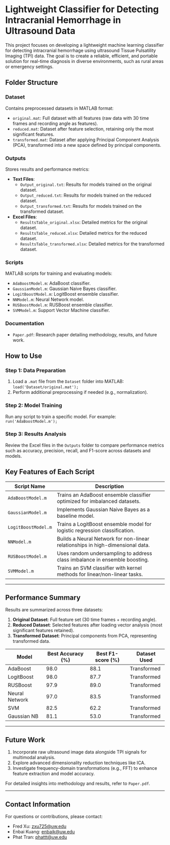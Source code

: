 # Lightweight Classifier for Detecting Intracranial Hemorrhage in Ultrasound Data

This project focuses on developing a lightweight machine learning classifier for detecting intracranial hemorrhage using ultrasound Tissue Pulsatility Imaging (TPI) data. The goal is to create a reliable, efficient, and portable solution for real-time diagnosis in diverse environments, such as rural areas or emergency settings.

## **Folder Structure**

### **Dataset**
Contains preprocessed datasets in MATLAB format:
- `original.mat`: Full dataset with all features (raw data with 30 time frames and recording angle as features).
- `reduced.mat`: Dataset after feature selection, retaining only the most significant features.
- `transformed.mat`: Dataset after applying Principal Component Analysis (PCA), transformed into a new space defined by principal components.

### **Outputs**
Stores results and performance metrics:
- **Text Files**:
  - `Output_original.txt`: Results for models trained on the original dataset.
  - `Output_reduced.txt`: Results for models trained on the reduced dataset.
  - `Output_transformed.txt`: Results for models trained on the transformed dataset.
- **Excel Files**:
  - `ResultsTable_original.xlsx`: Detailed metrics for the original dataset.
  - `ResultsTable_reduced.xlsx`: Detailed metrics for the reduced dataset.
  - `ResultsTable_transformed.xlsx`: Detailed metrics for the transformed dataset.

### **Scripts**
MATLAB scripts for training and evaluating models:
- `AdaBoostModel.m`: AdaBoost classifier.
- `GaussianModel.m`: Gaussian Naive Bayes classifier.
- `LogitBoostModel.m`: LogitBoost ensemble classifier.
- `NNModel.m`: Neural Network model.
- `RUSBoostModel.m`: RUSBoost ensemble classifier.
- `SVMModel.m`: Support Vector Machine classifier.

### **Documentation**
- `Paper.pdf`: Research paper detailing methodology, results, and future work.

## **How to Use**

### **Step 1: Data Preparation**
1. Load a `.mat` file from the `Dataset` folder into MATLAB: `load('Dataset/original.mat');`
2. Perform additional preprocessing if needed (e.g., normalization).

### **Step 2: Model Training**
Run any script to train a specific model. For example: `run('AdaBoostModel.m');`

### **Step 3: Results Analysis**
Review the Excel files in the `Outputs` folder to compare performance metrics such as accuracy, precision, recall, and F1-score across datasets and models.

## **Key Features of Each Script**

| Script Name         | Description                                                                 |
|---------------------|-----------------------------------------------------------------------------|
| `AdaBoostModel.m`   | Trains an AdaBoost ensemble classifier optimized for imbalanced datasets.   |
| `GaussianModel.m`   | Implements Gaussian Naive Bayes as a baseline model.                        |
| `LogitBoostModel.m` | Trains a LogitBoost ensemble model for logistic regression classification.  |
| `NNModel.m`         | Builds a Neural Network for non-linear relationships in high-dimensional data. |
| `RUSBoostModel.m`   | Uses random undersampling to address class imbalance in ensemble boosting.  |
| `SVMModel.m`        | Trains an SVM classifier with kernel methods for linear/non-linear tasks.  |

---

## **Performance Summary**

Results are summarized across three datasets:
1. **Original Dataset**: Full feature set (30 time frames + recording angle).
2. **Reduced Dataset**: Selected features after loading vector analysis (most significant features retained).
3. **Transformed Dataset**: Principal components from PCA, representing transformed data.

| Model            | Best Accuracy (%) | Best F1-score (%) | Dataset Used       |
|------------------|-------------------|-------------------|--------------------|
| AdaBoost         | 98.0             | 88.1             | Transformed        |
| LogitBoost       | 98.0             | 87.7             | Transformed        |
| RUSBoost         | 97.9             | 89.0             | Transformed        |
| Neural Network   | 97.0             | 83.5             | Transformed        |
| SVM              | 82.5             | 62.2             | Transformed        |
| Gaussian NB      | 81.1             | 53.0             | Transformed        |

---

## **Future Work**
1. Incorporate raw ultrasound image data alongside TPI signals for multimodal analysis.
2. Explore advanced dimensionality reduction techniques like ICA.
3. Investigate frequency-domain transformations (e.g., FFT) to enhance feature extraction and model accuracy.

For detailed insights into methodology and results, refer to `Paper.pdf`.

---

## **Contact Information**

For questions or contributions, please contact:
- Fred Xu: zxu725@uw.edu
- Enbai Kuang: enbaik@uw.edu
- Phat Tran: phattt@uw.edu
